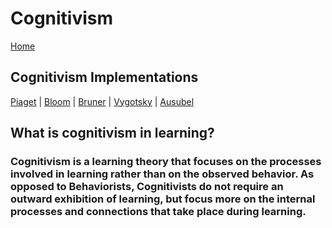 # Cognitivism
[Home](../index.md)
## Cognitivism Implementations
[Piaget](./cognitivism/piaget.md) | [Bloom](./cognitivism/bloom.md) | [Bruner](./cognitivism/bruner.md) | [Vygotsky](./cognitivism/vygotsky.md) | [Ausubel](./cognitivism/ausubel.md)
## What is cognitivism in learning?
### Cognitivism is a learning theory that focuses on the processes involved in learning rather than on the observed behavior. As opposed to Behaviorists, Cognitivists do not require an outward exhibition of learning, but focus more on the internal processes and connections that take place during learning.
